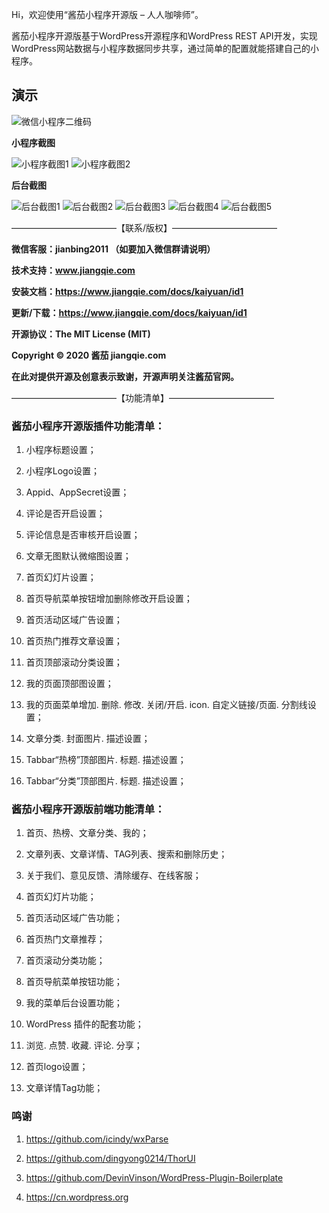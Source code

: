 
Hi，欢迎使用“酱茄小程序开源版 – 人人咖啡师”。

酱茄小程序开源版基于WordPress开源程序和WordPress REST API开发，实现WordPress网站数据与小程序数据同步共享，通过简单的配置就能搭建自己的小程序。

## 演示

![微信小程序二维码](https://raw.githubusercontent.com/longwenjunjie/jiangqie_kafei/master/screenshot/code.jpg)

**小程序截图**

![小程序截图1](https://raw.githubusercontent.com/longwenjunjie/jiangqie_kafei/master/screenshot/1.png)
![小程序截图2](https://raw.githubusercontent.com/longwenjunjie/jiangqie_kafei/master/screenshot/2.png)

**后台截图**

![后台截图1](https://raw.githubusercontent.com/longwenjunjie/jiangqie_kafei/master/screenshot/11.png)
![后台截图2](https://raw.githubusercontent.com/longwenjunjie/jiangqie_kafei/master/screenshot/12.png)
![后台截图3](https://raw.githubusercontent.com/longwenjunjie/jiangqie_kafei/master/screenshot/13.png)
![后台截图4](https://raw.githubusercontent.com/longwenjunjie/jiangqie_kafei/master/screenshot/14.png)
![后台截图5](https://raw.githubusercontent.com/longwenjunjie/jiangqie_kafei/master/screenshot/15.png)

————————————【联系/版权】————————————

**微信客服：jianbing2011 （如要加入微信群请说明）**

**技术支持：www.jiangqie.com**

**安装文档：https://www.jiangqie.com/docs/kaiyuan/id1**

**更新/下载：https://www.jiangqie.com/docs/kaiyuan/id1**

**开源协议：The MIT License (MIT)**

**Copyright © 2020 酱茄 jiangqie.com**

**在此对提供开源及创意表示致谢，开源声明关注酱茄官网。**


————————————【功能清单】————————————

### 酱茄小程序开源版插件功能清单：

1. 小程序标题设置；

2. 小程序Logo设置；

3. Appid、AppSecret设置；

4. 评论是否开启设置；

5. 评论信息是否审核开启设置；

6. 文章无图默认微缩图设置；

7. 首页幻灯片设置；

8. 首页导航菜单按钮增加删除修改开启设置；

9. 首页活动区域广告设置；

10. 首页热门推荐文章设置；

11. 首页顶部滚动分类设置；

12. 我的页面顶部图设置；

13. 我的页面菜单增加. 删除. 修改. 关闭/开启. icon. 自定义链接/页面. 分割线设置；

14. 文章分类. 封面图片. 描述设置；

15. Tabbar“热榜”顶部图片. 标题. 描述设置；

16. Tabbar“分类”顶部图片. 标题. 描述设置；


### 酱茄小程序开源版前端功能清单：

1. 首页、热榜、文章分类、我的；

2. 文章列表、文章详情、TAG列表、搜索和删除历史；

3. 关于我们、意见反馈、清除缓存、在线客服；

4. 首页幻灯片功能；

5. 首页活动区域广告功能；

6. 首页热门文章推荐；

7. 首页滚动分类功能；

8. 首页导航菜单按钮功能；

9. 我的菜单后台设置功能；

10. WordPress 插件的配套功能；

11. 浏览. 点赞. 收藏. 评论. 分享；

12. 首页logo设置；

13. 文章详情Tag功能；


### 鸣谢
1. https://github.com/icindy/wxParse

2. https://github.com/dingyong0214/ThorUI

3. https://github.com/DevinVinson/WordPress-Plugin-Boilerplate

4. https://cn.wordpress.org
